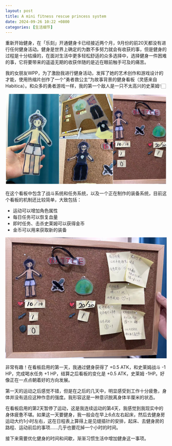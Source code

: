 ```yaml
---
layout: post
title: A mini fitness rescue princess system
date: 2024-09-26 10:22 +0800
categories: [生活细节]
---
```


重新开始健身，在「乐刻」开通健身卡已经接近两个月，9月份的前20天都没有进行任何健身活动。健身是世界上确定的为数不多努力就会有收获的事，但是健身的过程是十分枯燥的，在面对生活中更多轻松舒适的众多选择中，选择健身一件困难的事，它将要带来的遥遥无期的收获伴随的是近在眼前触手可及的痛苦。

我的女朋友WPP，为了激励我进行健身活动，发挥了她的艺术创作和游戏设计的才能，使用热缩片创作了一个“勇者救公主”为故事背景的健身看板（灵感来自Habitica）。和众多的勇者游戏一样，我的第一个敌人是一只不太高兴的史莱姆👇🏻

![board.jpg](../assets/img/fit/board.jpg)

在这个看板中包含了战斗系统和任务系统，以及一个正在制作的装备系统，目前这个看板的机制还比较简单，大致包括：

- 运动可以增加角色属性
- 每日任务可以恢复血量
- 即时任务、击杀史莱姆可以获得金币
- 金币可以用来获取新的装备

![task.jpg](../assets/img/fit/task.jpg)

非常有趣！在看板启用的第一天，我通过健身获得了 +0.5 ATK，和史莱姆战斗 -1 HP，完成喝水任务 +1 HP，结算之后看板的变化是 +0.5 ATK，史莱姆 -1HP。好像正在一点点朝着好的方向发展。

第一天的运动之后感觉不错，但是在之后的几天中，明显感受到工作十分疲惫，身体并没有适应这种作息的强度。我形容这是一种意识脱离身体半厘米的状态。

在看板启用的第2天暂停了运动，这是我连续运动的第4天，我感觉到我现实中的身体疲惫不堪。如果这一天要健身，我一般会在早上6点左右起床，然后去健身房运动大约1小时左右，这在日程表上算得上是见缝插针的安排，起床、去健身房的路程、运动前后的事项......几乎也要花掉一个小时的时间。

接下来需要优化健身的时间和间歇，渐渐习惯生活中增加健身这一事项。

